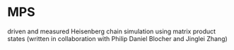 # MPS
driven and measured Heisenberg chain simulation using matrix product states (written in collaboration with Philip Daniel Blocher and Jinglei Zhang)

